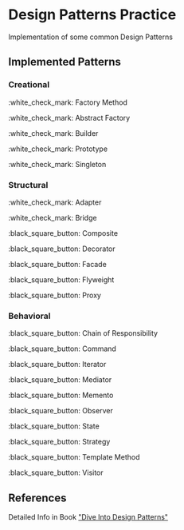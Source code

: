 # Design Patterns Practice
Implementation of some common Design Patterns <br>

## Implemented Patterns

### Creational
<p>:white_check_mark: Factory Method</p>
<p>:white_check_mark: Abstract Factory</p>
<p>:white_check_mark: Builder</p>
<p>:white_check_mark: Prototype</p>
<p>:white_check_mark: Singleton</p>

### Structural
<p>:white_check_mark: Adapter</p>
<p>:white_check_mark: Bridge</p>
<p>:black_square_button: Composite</p>
<p>:black_square_button: Decorator</p>
<p>:black_square_button: Facade</p>
<p>:black_square_button: Flyweight</p>
<p>:black_square_button: Proxy</p>

### Behavioral
<p>:black_square_button: Chain of Responsibility</p>
<p>:black_square_button: Command</p>
<p>:black_square_button: Iterator</p>
<p>:black_square_button: Mediator</p>
<p>:black_square_button: Memento</p>
<p>:black_square_button: Observer</p>
<p>:black_square_button: State</p>
<p>:black_square_button: Strategy</p>
<p>:black_square_button: Template Method</p>
<p>:black_square_button: Visitor</p>

## References
Detailed Info in Book <a href="https://refactoring.guru/ru/design-patterns" target="_blank">"Dive Into Design Patterns"</a>

